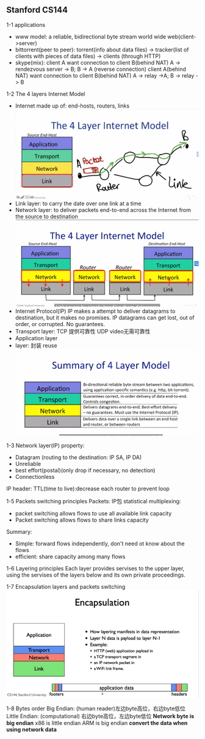 ## Stanford CS144

1-1 applications
- www model: a reliable, bidirectional byte stream
world wide web(client->server)
- bittorrent(peer to peer): torrent(info about data files) -> tracker(list of clients with pieces of data files) -> clients
(through HTTP)
- skype(mix): client A want connection to client B(behind NAT)
A -> rendezvous server -> B; B -> A (reverse connection)
client A(behind NAT) want connection to client B(behind NAT)
A -> relay ->A; B -> relay -> B

1-2 The 4 layers Internet Model
- Internet made up of: end-hosts, routers, links
![Internet model](./pictures/Internet.png)
- Link layer: to carry the date over one link at a time
- Network layer: to deliver packets end-to-end across the Internet from the source to destination
![Network layer](./pictures/Networklayer.png)
- Internet Protocol(IP)
IP makes a attempt to deliver datagrams to destination, but it makes no promises.
IP datagrams can get lost, out of order, or corrupted. No guarantees.
- Transport layer: 
TCP 提供可靠性
UDP video无需可靠性
- Application layer
- layer: 封装 reuse
![Summary](./pictures/Summary4layer.png)

1-3 Network layer(IP)
property:
- Datagram (routing to the destination: IP SA, IP DA)
- Unreliable
- best effort(postal)(only drop if necessary, no detection)
- Connectionless

IP header:
TTL(time to live):decrease each router to prevent loop

1-5 Packets switching principles
Packets: IP包
statistical multiplexing:
- packet switching allows flows to use all available link capacity
- Packet switching allows flows to share links capacity

Summary:
- Simple: forward flows independently, don't need ot know about the flows
- efficient: share capacity among many flows

1-6 Layering principles
Each layer provides servises to the upper layer, using the servises of the layers below and its own private proceedings.

1-7 Encapsulation
layers and packets switching
![Encapsulate](./pictures/Encapsulate.png)

1-8 Bytes order
Big Endian: (human reader)左边byte高位，右边byte低位
Little Endian: (computational) 右边byte高位，左边byte低位
**Network byte is big endian**
x86 is little endian
ARM is big endian
**convert the data when using network data**

